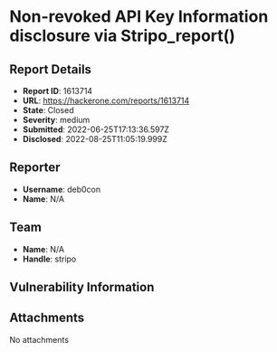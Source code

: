 # Non-revoked API Key Information disclosure via Stripo_report()

## Report Details
- **Report ID**: 1613714
- **URL**: https://hackerone.com/reports/1613714
- **State**: Closed
- **Severity**: medium
- **Submitted**: 2022-06-25T17:13:36.597Z
- **Disclosed**: 2022-08-25T11:05:19.999Z

## Reporter
- **Username**: deb0con
- **Name**: N/A

## Team
- **Name**: N/A
- **Handle**: stripo

## Vulnerability Information


## Attachments
No attachments
